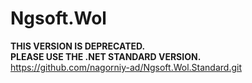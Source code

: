 # Ngsoft.Wol
**THIS VERSION IS DEPRECATED.**  
**PLEASE USE THE .NET STANDARD VERSION.**  
https://github.com/nagorniy-ad/Ngsoft.Wol.Standard.git
